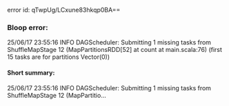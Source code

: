 error id: qTwpUg/LCxune83hkqp0BA==
### Bloop error:

25/06/17 23:55:16 INFO DAGScheduler: Submitting 1 missing tasks from ShuffleMapStage 12 (MapPartitionsRDD[52] at count at main.scala:76) (first 15 tasks are for partitions Vector(0))
#### Short summary: 

25/06/17 23:55:16 INFO DAGScheduler: Submitting 1 missing tasks from ShuffleMapStage 12 (MapPartitio...